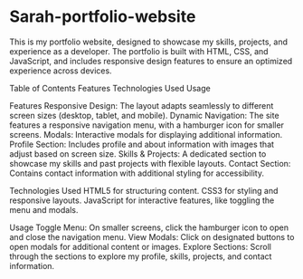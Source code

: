 # Sarah-portfolio-website

This is my portfolio website, designed to showcase my skills, projects, and experience as a developer. The portfolio is built with HTML, CSS, and JavaScript, and includes responsive design features to ensure an optimized experience across devices.

Table of Contents
Features
Technologies Used
Usage

Features
Responsive Design: The layout adapts seamlessly to different screen sizes (desktop, tablet, and mobile).
Dynamic Navigation: The site features a responsive navigation menu, with a hamburger icon for smaller screens.
Modals: Interactive modals for displaying additional information.
Profile Section: Includes profile and about information with images that adjust based on screen size.
Skills & Projects: A dedicated section to showcase my skills and past projects with flexible layouts.
Contact Section: Contains contact information with additional styling for accessibility.


Technologies Used
HTML5 for structuring content.
CSS3 for styling and responsive layouts.
JavaScript for interactive features, like toggling the menu and modals.

Usage
Toggle Menu: On smaller screens, click the hamburger icon to open and close the navigation menu.
View Modals: Click on designated buttons to open modals for additional content or images.
Explore Sections: Scroll through the sections to explore my profile, skills, projects, and contact information.
